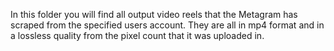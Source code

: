 In this folder you will find all output video reels that the Metagram has scraped from the specified users account. They are all in mp4 format and in a lossless quality from the pixel count that it was uploaded in.
